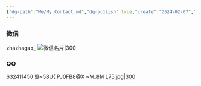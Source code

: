 ```yaml
---
{"dg-path":"Me/My Contact.md","dg-publish":true,"create":"2024-02-07","update":"2024-02-07","dgPassFrontmatter":true,"title":"My Contact","permalink":"/Me/My Contact/"}
---
```




### 微信
zhazhagao_ 
![微信名片|300](https://s2.loli.net/2024/02/07/6KhGUrWP3Hk7b1o.jpg)



### QQ
632411450
![I~58U{ PJ0FB8@X ~M_8M [L75.jpg|300](https://s2.loli.net/2024/02/07/MRwYpnmaqzV2JjP.jpg)